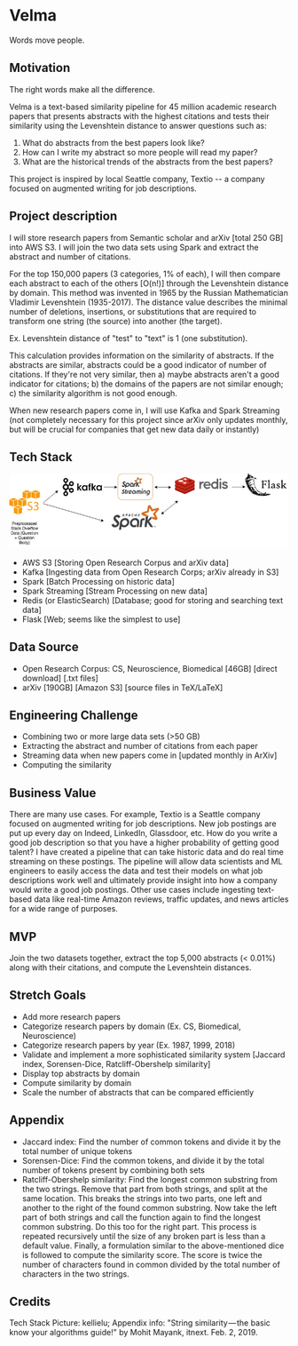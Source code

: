 # Velma 

Words move people. 

## Motivation 
The right words make all the difference.

Velma is a text-based similarity pipeline for 45 million academic research papers that presents abstracts with the highest citations and tests their similarity using the Levenshtein distance to answer questions such as: 

1) What do abstracts from the best papers look like? 
2) How can I write my abstract so more people will read my paper? 
3) What are the historical trends of the abstracts from the best papers? 

This project is inspired by local Seattle company, Textio -- a company focused on augmented writing for job descriptions. 

## Project description 
I will store research papers from Semantic scholar and arXiv [total 250 GB] into AWS S3. I will join the two data sets using Spark and extract the abstract and number of citations. 

For the top 150,000 papers (3 categories, 1% of each), I will then compare each abstract to each of the others [O(n!)] through the Levenshtein distance by domain. This method was invented in 1965 by the Russian Mathematician Vladimir Levenshtein (1935-2017). The distance value describes the minimal number of deletions, insertions, or substitutions that are required to transform one string (the source) into another (the target). 

Ex. Levenshtein distance of "test" to "text" is 1 (one substitution). 

This calculation provides information on the similarity of abstracts. If the abstracts are similar, abstracts could be a good indicator of number of citations. If they're not very similar, then a) maybe abstracts aren't a good indicator for citations; b) the domains of the papers are not similar enough; c) the similarity algorithm is not good enough. 

When new research papers come in, I will use Kafka and Spark Streaming (not completely necessary for this project since arXiv only updates monthly, but will be crucial for companies that get new data daily or instantly) 

## Tech Stack
![Tech Stack](workflow.jpeg)
- AWS S3 [Storing Open Research Corpus and arXiv data]
- Kafka [Ingesting data from Open Research Corps; arXiv already in S3]
- Spark [Batch Processing on historic data]
- Spark Streaming [Stream Processing on new data]
- Redis (or ElasticSearch) [Database; good for storing and searching text data]
- Flask [Web; seems like the simplest to use]

## Data Source
- Open Research Corpus: CS, Neuroscience, Biomedical [46GB] [direct download] [.txt files] 
- arXiv [190GB] [Amazon S3] [source files in TeX/LaTeX]

## Engineering Challenge
- Combining two or more large data sets (>50 GB)
- Extracting the abstract and number of citations from each paper
- Streaming data when new papers come in [updated monthly in ArXiv]
- Computing the similarity 

## Business Value
There are many use cases. For example, Textio is a Seattle company focused on augmented writing for job descriptions. New job postings are put up every day on Indeed, LinkedIn, Glassdoor, etc. How do you write a good job description so that you have a higher probability of getting good talent? I have created a pipeline that can take historic data and do real time streaming on these postings. The pipeline will allow data scientists and ML engineers to easily access the data and test their models on what job descriptions work well and ultimately provide insight into how a company would write a good job postings. Other use cases include ingesting text-based data like real-time Amazon reviews, traffic updates, and news articles for a wide range of purposes. 

## MVP
Join the two datasets together, extract the top 5,000 abstracts (< 0.01%) along with their citations, and compute the Levenshtein distances. 

## Stretch Goals
- Add more research papers
- Categorize research papers by domain (Ex. CS, Biomedical, Neuroscience)
- Categorize research papers by year (Ex. 1987, 1999, 2018)
- Validate and implement a more sophisticated similarity system [Jaccard index, Sorensen-Dice, Ratcliff-Obershelp similarity]
- Display top abstracts by domain
- Compute similarity by domain
- Scale the number of abstracts that can be compared efficiently 


## Appendix 
- Jaccard index: Find the number of common tokens and divide it by the total number of unique tokens
- Sorensen-Dice: Find the common tokens, and divide it by the total number of tokens present by combining both sets
- Ratcliff-Obershelp similarity: Find the longest common substring from the two strings. Remove that part from both strings, and split at the same location. This breaks the strings into two parts, one left and another to the right of the found common substring. Now take the left part of both strings and call the function again to find the longest common substring. Do this too for the right part. This process is repeated recursively until the size of any broken part is less than a default value. Finally, a formulation similar to the above-mentioned dice is followed to compute the similarity score. The score is twice the number of characters found in common divided by the total number of characters in the two strings. 

## Credits
Tech Stack Picture: kellielu; Appendix info: "String similarity — the basic know your algorithms guide!" by Mohit Mayank, itnext. Feb. 2, 2019.





